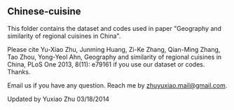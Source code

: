 Chinese-cuisine
-----------------

This folder contains the dataset and codes used in paper "Geography and similarity of regional cuisines in China". 

Please cite Yu-Xiao Zhu, Junming Huang, Zi-Ke Zhang, Qian-Ming Zhang, Tao Zhou, Yong-Yeol Ahn, Geography and similarity of regional cuisines in China, PLoS One 2013, 8(11): e79161 if you use our dataset or codes. Thanks.

Email us if you have any question. Reach me by zhuyuxiao.mail@gmail.com.


Updated by Yuxiao Zhu
03/18/2014
